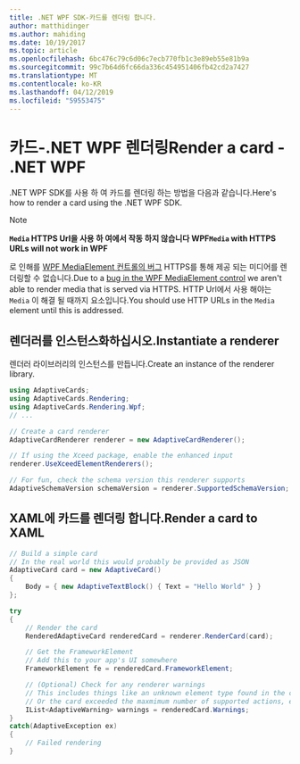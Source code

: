 ```yaml
---
title: .NET WPF SDK-카드를 렌더링 합니다.
author: matthidinger
ms.author: mahiding
ms.date: 10/19/2017
ms.topic: article
ms.openlocfilehash: 6bc476c79c6d06c7ecb770fb1c3e89eb55e81b9a
ms.sourcegitcommit: 99c7b64d6fc66da336c454951406fb42cd2a7427
ms.translationtype: MT
ms.contentlocale: ko-KR
ms.lasthandoff: 04/12/2019
ms.locfileid: "59553475"
---
```

# <a name="render-a-card---net-wpf"></a><span data-ttu-id="0f24d-102">카드-.NET WPF 렌더링</span><span class="sxs-lookup"><span data-stu-id="0f24d-102">Render a card - .NET WPF</span></span>

<span data-ttu-id="0f24d-103">.NET WPF SDK를 사용 하 여 카드를 렌더링 하는 방법을 다음과 같습니다.</span><span class="sxs-lookup"><span data-stu-id="0f24d-103">Here's how to render a card using the .NET WPF SDK.</span></span>

> [!NOTE]
> <span data-ttu-id="0f24d-104">**`Media` HTTPS Url을 사용 하 여에서 작동 하지 않습니다 WPF**</span><span class="sxs-lookup"><span data-stu-id="0f24d-104">**`Media` with HTTPS URLs will not work in WPF**</span></span>
> 
> <span data-ttu-id="0f24d-105">로 인해를 [WPF MediaElement 컨트롤의 버그](https://stackoverflow.com/questions/30702505/playing-media-from-https-site-in-media-element-throwing-null-reference-exception) HTTPS를 통해 제공 되는 미디어를 렌더링할 수 없습니다.</span><span class="sxs-lookup"><span data-stu-id="0f24d-105">Due to a [bug in the WPF MediaElement control](https://stackoverflow.com/questions/30702505/playing-media-from-https-site-in-media-element-throwing-null-reference-exception) we aren't able to render media that is served via HTTPS.</span></span> <span data-ttu-id="0f24d-106">HTTP Url에서 사용 해야는 `Media` 이 해결 될 때까지 요소입니다.</span><span class="sxs-lookup"><span data-stu-id="0f24d-106">You should use HTTP URLs in the `Media` element until this is addressed.</span></span>  

## <a name="instantiate-a-renderer"></a><span data-ttu-id="0f24d-107">렌더러를 인스턴스화하십시오.</span><span class="sxs-lookup"><span data-stu-id="0f24d-107">Instantiate a renderer</span></span>

<span data-ttu-id="0f24d-108">렌더러 라이브러리의 인스턴스를 만듭니다.</span><span class="sxs-lookup"><span data-stu-id="0f24d-108">Create an instance of the renderer library.</span></span> 

```csharp
using AdaptiveCards;
using AdaptiveCards.Rendering;
using AdaptiveCards.Rendering.Wpf;
// ...

// Create a card renderer
AdaptiveCardRenderer renderer = new AdaptiveCardRenderer();

// If using the Xceed package, enable the enhanced input
renderer.UseXceedElementRenderers();

// For fun, check the schema version this renderer supports
AdaptiveSchemaVersion schemaVersion = renderer.SupportedSchemaVersion;
```

## <a name="render-a-card-to-xaml"></a><span data-ttu-id="0f24d-109">XAML에 카드를 렌더링 합니다.</span><span class="sxs-lookup"><span data-stu-id="0f24d-109">Render a card to XAML</span></span>

```csharp
// Build a simple card
// In the real world this would probably be provided as JSON
AdaptiveCard card = new AdaptiveCard()
{
    Body = { new AdaptiveTextBlock() { Text = "Hello World" } }
};

try
{
    // Render the card
    RenderedAdaptiveCard renderedCard = renderer.RenderCard(card);

    // Get the FrameworkElement
    // Add this to your app's UI somewhere
    FrameworkElement fe = renderedCard.FrameworkElement;

    // (Optional) Check for any renderer warnings
    // This includes things like an unknown element type found in the card
    // Or the card exceeded the maxmimum number of supported actions, etc
    IList<AdaptiveWarning> warnings = renderedCard.Warnings;
}
catch(AdaptiveException ex)
{
    // Failed rendering
}
```

